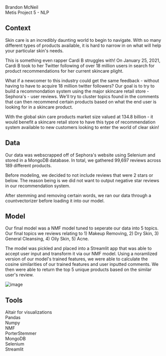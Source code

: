 Brandon McNeil   
Metis Project 5 - NLP

## Context

Skin care is an incredibly daunting world to begin to navigate. With so many different types of products available, it is hard to 
narrow in on what will help your particular skin's needs.

This is something even rapper Cardi B struggles with! On January 25, 2021, Cardi B took to her Twitter following of over 
18 million users in search for product recommendations for her current skincare plight.

What if a newcomer to this industry could get the same feedback - without having to have to acquire 18 million twitter followers? 
Our goal is to try to build a recommondation system using the major skincare retail store - Sephora's - user reviews. 
We'll try to cluster topics found in the comments that can then recommend certain products based on what the end user is looking for in a skincare product.

With the global skin care products market size valued at 134.8 billion - it would benefit a skincare retail store to have this type of 
recommendation system available to new customers looking to enter the world of clear skin!

## Data

Our data was webscrapped off of Sephora's website using Selenium and stored in a MongoDB database. In total, we gathered 99,697 reviews across 
189 different products.

Before modeling, we decided to not include reviews that were 2 stars or below. The reason being is we did not want to output negative star 
reviews in our recommendation system.

After stemming and removing certain words, we ran our data through a countvectorizer before loading it into our model.

## Model 

Our final model was a NMF model tuned to seperate our data into 5 topics. Our final topics we reviews relating to 1) Makeup Removing, 2) Dry Skin, 3) General Cleansing, 4) Oily Skin, 5) Acne.

The model was pickled and placed into a Streamlit app that was able to accept user input and transform it via our NMF model. 
Using a noramlized version of our model's trained features, we were able to calculate the cosine similarities of our trained features and user inputted comments. 
We then were able to return the top 5 unique products based on the similar user's review.

![image](https://user-images.githubusercontent.com/43186680/119935783-0c563100-bf56-11eb-9654-88a1a04527ce.png)


 
## Tools
Altair for visualizations   
Pandas    
Numpy  
NMF  
PorterStemmer  
MongoDB  
Selenium  
Streamlit
